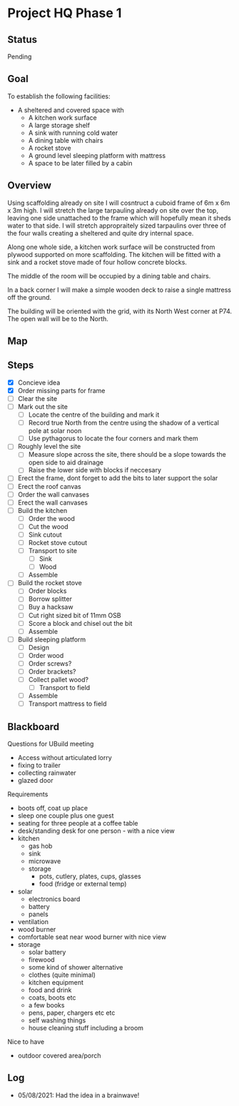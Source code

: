 # Project HQ Phase 1

## Status

Pending

## Goal

To establish the following facilities:

- A sheltered and covered space with
    - A kitchen work surface
    - A large storage shelf
    - A sink with running cold water
    - A dining table with chairs
    - A rocket stove
    - A ground level sleeping platform with mattress
    - A space to be later filled by a cabin


## Overview

Using scaffolding already on site I will cosntruct a cuboid frame of 6m x 6m x 3m high. I will stretch the large tarpauling already on site over the top, leaving one side unattached to the frame which will hopefully mean it sheds water to that side. I will stretch appropraitely sized tarpaulins over three of the four walls creating a sheltered and quite dry internal space.

Along one whole side, a kitchen work surface will be constructed from plywood supported on more scaffolding. The kitchen will be fitted with
a sink and a rocket stove made of four hollow concrete blocks.

The middle of the room will be occupied by a dining table and chairs.

In a back corner I will make a simple wooden deck to raise a single mattress off the ground.

The building will be oriented with the grid, with its North West corner at P74. The open wall will be to the North.

## Map

## Steps

- [x] Concieve idea
- [x] Order missing parts for frame
- [ ] Clear the site
- [ ] Mark out the site
    - [ ] Locate the centre of the building and mark it
    - [ ] Record true North from the centre using the shadow of a vertical pole at solar noon
    - [ ] Use pythagorus to locate the four corners and mark them
- [ ] Roughly level the site
    - [ ] Measure slope across the site, there should be a slope towards the open side to aid drainage
    - [ ] Raise the lower side with blocks if neccesary
- [ ] Erect the frame, dont forget to add the bits to later support the solar
- [ ] Erect the roof canvas
- [ ] Order the wall canvases
- [ ] Erect the wall canvases
- [ ] Build the kitchen
    - [ ] Order the wood
    - [ ] Cut the wood
    - [ ] Sink cutout
    - [ ] Rocket stove cutout
    - [ ] Transport to site
        - [ ] Sink
        - [ ] Wood
    - [ ] Assemble
- [ ] Build the rocket stove
    - [ ] Order blocks
    - [ ] Borrow splitter
    - [ ] Buy a hacksaw
    - [ ] Cut right sized bit of 11mm OSB
    - [ ] Score a block and chisel out the bit
    - [ ] Assemble
- [ ] Build sleeping platform
    - [ ] Design
    - [ ] Order wood
    - [ ] Order screws?
    - [ ] Order brackets?
    - [ ] Collect pallet wood?
        - [ ] Transport to field
    - [ ] Assemble 
    - [ ] Transport mattress to field

## Blackboard

Questions for UBuild meeting
- Access without articulated lorry
- fixing to trailer
- collecting rainwater
- glazed door

Requirements
- boots off, coat up place
- sleep one couple plus one guest
- seating for three people at a coffee table
- desk/standing desk for one person - with a nice view
- kitchen
    - gas hob
    - sink
    - microwave
    - storage
        - pots, cutlery, plates, cups, glasses
        - food (fridge or external temp)
- solar
    - electronics board
    - battery
    - panels
- ventilation
- wood burner
- comfortable seat near wood burner with nice view
- storage
    - solar battery
    - firewood
    - some kind of shower alternative
    - clothes (quite minimal)
    - kitchen equipment
    - food and drink
    - coats, boots etc
    - a few books
    - pens, paper, chargers etc etc
    - self washing things
    - house cleaning stuff including a broom

Nice to have
- outdoor covered area/porch

    


## Log

- 05/08/2021: Had the idea in a brainwave!